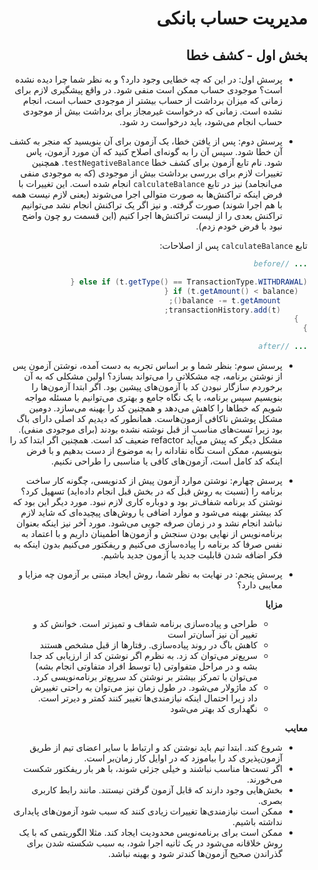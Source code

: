 <div dir="rtl">

# مدیریت حساب بانکی

## بخش اول - کشف خطا

- پرسش اول: در این که چه خطایی وجود دارد؟ و به نظر شما چرا دیده نشده است؟ موجودی حساب ممکن است منفی شود. در واقع پیشگیری لازم برای زمانی که میزان برداشت از حساب بیشتر از موجودی حساب است، انجام نشده است. زمانی که درخواست غیرمجاز برای برداشت بیش از موجودی حساب انجام می‌شود، باید درخواست رد شود.

- پرسش دوم: پس از یافتن خطا، یک آزمون برای آن بنویسید که منجر به کشف آن خطا شود. سپس آن را به گونه‌ای اصلاح کنید که آن مورد آزمون، پاس شود. نام تابع آزمون برای کشف خطا `testNegativeBalance`. همچنین تغییرات لازم برای بررسی برداشت بیش از موجودی (که به موجودی منفی می‌انجامد) نیز در تابع `calculateBalance` انجام شده است. این تغییرات با فرض اینکه تراکنش‌ها به صورت متوالی اجرا می‌شوند (یعنی لازم نیست همه با هم اجرا شوند) صورت گرفته. و نیز اگر یک تراکنش انجام نشد می‌توانیم تراکنش بعدی را از لیست تراکنش‌ها اجرا کنیم (این قسمت رو چون واضح نبود با فرض خودم زدم).

تابع `calculateBalance` پس از اصلاحات:


```java
... //before

else if (t.getType() == TransactionType.WITHDRAWAL) {
  if (t.getAmount() < balance) {
      balance -= t.getAmount();
      transactionHistory.add(t);
  }
}

... //after
```

- پرسش سوم: بنظر شما و بر اساس تجربه به دست آمده، نوشتن آزمون پس از نوشتن برنامه، چه مشکلاتی را می‌تواند بسازد؟ اولین مشکلی که به آن برخوردم سازگار نبودن کد با آزمون‌های پیشین بود. اگر ابتدا آزمون‌ها را بنویسیم سپس برنامه، با یک نگاه جامع و بهتری می‌توانیم با مسئله مواجه شویم که خطا‌ها را کاهش می‌دهد و همچنین کد را بهینه می‌سازد. دومین مشکل پوشش ناکافی آزمون‌هاست. همانطور که دیدیم کد اصلی دارای باگ بود زیرا تست‌های مناسب از قبل نوشته نشده بودند (برای موجودی منفی). مشکل دیگر که پیش می‌آید refactor ضعیف کد است. همچنین اگر ابتدا کد را بنویسیم، ممکن است نگاه نقادانه را به موضوع از دست بدهیم و با فرض اینکه کد کامل است، آزمون‌های کافی یا مناسبی را طراحی نکنیم.

- پرسش چهارم: نوشتن موارد آزمون پیش از کدنویسی، چگونه کار ساخت برنامه را (نسبت به روش قبل که در بخش قبل انجام داده‌اید) تسهیل کرد؟ نوشتن کد برنامه شفاف‌تر بود و دوباره کاری لازم نبود. مورد دیگر این بود که کد بیشتر بهینه می‌شود و موارد اضافی یا روش‌های پیچیده‌ای که شاید لازم نباشد انجام نشد و در زمان صرفه جویی می‌شود. مورد آخر نیز اینکه بعنوان برنامه‌نویس از نهایی بودن سنجش و آزمون‌ها اطمینان داریم و با اعتماد به نفس صرفا کد برنامه را پیاده‌سازی می‌کنیم و ریفکتور می‌کنیم بدون اینکه به فکر اضافه شدن قابلیت جدید یا آزمون جدید باشیم.

- پرسش پنجم: در نهایت به نظر شما، روش ایجاد مبتنی بر آزمون چه مزایا و معایبی دارد؟

  **مزایا**
  - طراحی و پیاده‌سازی برنامه شفاف و تمیزتر است. خوانش کد و تغییر آن نیز آسان‌تر است
  - کاهش باگ در روند پیاده‌سازی. رفتار‌ها از قبل مشخص هستند
  - سریع‌تر می‌توان کد زد. به نظرم اگر نوشتن کد از ارزیابی کد جدا بشه و در مراحل متفواوتی (یا توسط افراد متفاوتی انجام بشه) می‌توان با تمرکز بیشتر بر نوشتن کد سریع‌تر برنامه‌نویسی کرد.
  - کد ماژولار می‌شود. در طول زمان نیز می‌توان به راحتی تغییرش داد زیرا احتمال اینکه نیازمندی‌ها تغییر کنند کمتر و دیرتر است.
  - نگهداری کد بهتر می‌شود

**معایب**
  - شروع کند. ابتدا تیم باید نوشتن کد و ارتباط با سایر اعضای تیم از طریق آزمون‌پذیری کد را بیاموزد که در اوایل کار زمان‌بر است.
  - اگر تست‌ها مناسب نباشند و خیلی جزئی شوند، با هر بار ریفکتور شکست می‌خورند.
  - بخش‌هایی وجود دارند که قابل آزمون گرفتن نیستند. مانند رابط کاربری بصری.
  - ممکن است نیازمندی‌ها تغییرات زیادی کنند که سبب شود آزمون‌های پایداری نداشته باشیم.
  - ممکن است برای برنامه‌نویس محدودیت ایجاد کند. مثلا الگوریتمی که با یک روش خلاقانه می‌شود در یک ثانیه اجرا شود، به سبب شکسته شدن برای گذراندن صحیح آزمون‌ها کندتر شود و بهینه نباشد.
</div>

